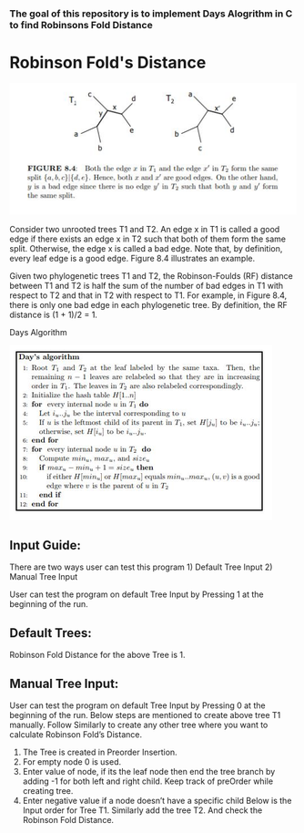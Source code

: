 ### The goal of this repository is to implement Days Alogrithm in C to find Robinsons Fold Distance 

# Robinson Fold's Distance

<img src="Images/RobinsonFold.JPG">
<p> 
Consider two unrooted trees T1 and T2. An edge x in T1 is called a good
edge if there exists an edge x in T2 such that both of them form the same
split. Otherwise, the edge x is called a bad edge. Note that, by definition,
every leaf edge is a good edge. Figure 8.4 illustrates an example.
<p>  

<p>
Given two phylogenetic trees T1 and T2, the Robinson-Foulds (RF) distance
between T1 and T2 is half the sum of the number of bad edges in T1 with
respect to T2 and that in T2 with respect to T1. For example, in Figure 8.4,
there is only one bad edge in each phylogenetic tree. By definition, the RF
distance is (1 + 1)/2 = 1.
</p>

<p>Days Algorithm</p>
<img src="Images/Days_Algorithm.JPG">

<p>
    
## Input Guide:
There are two ways user can test this program 1) Default Tree Input 2) Manual Tree Input

User can test the program on default Tree Input by Pressing 1 at the beginning of the run.
## Default Trees:
 
Robinson Fold Distance for the above Tree is 1. 
## Manual Tree Input:
User can test the program on default Tree Input by Pressing 0 at the beginning of the run.
Below steps are mentioned to create above tree T1 manually. Follow Similarly to create any other tree where you want to calculate Robinson Fold’s Distance.
1.	The Tree is created in Preorder Insertion. 
2.	For empty node 0 is used.
3.	Enter value of node, if its the leaf node then end the tree branch by adding -1 for both left and right child. Keep track of preOrder while creating tree.
4.	Enter negative value if a node doesn’t have a specific child
Below is the Input order for Tree T1. Similarly add the tree T2. 
And check the Robinson Fold Distance. 
 
</p>
